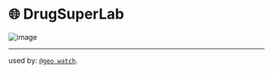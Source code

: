 # 🌐 DrugSuperLab

![image](https://github.com/kamangir/assets/blob/main/blue-geo/DrugSuperLab.png?raw=true)


---

used by: [`@geo watch`](../../).
